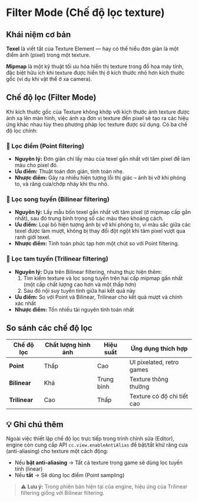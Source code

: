 # Filter Mode (Chế độ lọc texture)

## Khái niệm cơ bản

**Texel** là viết tắt của Texture Element — hay có thể hiểu đơn giản là một điểm ảnh (pixel) trong một texture.

**Mipmap** là một kỹ thuật tối ưu hóa hiển thị texture trong đồ họa máy tính, đặc biệt hữu ích khi texture được hiển thị ở kích thước nhỏ hơn kích thước gốc (ví dụ khi vật thể ở xa camera).

## Chế độ lọc (Filter Mode)

Khi kích thước gốc của Texture không khớp với kích thước ảnh texture được ánh xạ lên màn hình, việc ánh xạ đơn vị texture đến pixel sẽ tạo ra các hiệu ứng khác nhau tùy theo phương pháp lọc texture được sử dụng. Có ba chế độ lọc chính:

### 🔹 Lọc điểm (Point filtering)

- **Nguyên lý:** Đơn giản chỉ lấy màu của texel gần nhất với tâm pixel để làm màu cho pixel đó.
- **Ưu điểm:** Thuật toán đơn giản, tính toán nhẹ.
- **Nhược điểm:** Gây ra nhiều hiện tượng lỗi thị giác – ảnh bị vỡ khi phóng to, và răng cưa/chớp nháy khi thu nhỏ.

### 🔹 Lọc song tuyến (Bilinear filtering)

- **Nguyên lý:** Lấy mẫu bốn texel gần nhất với tâm pixel (ở mipmap cấp gần nhất), sau đó trung bình trọng số các màu theo khoảng cách.
- **Ưu điểm:** Loại bỏ hiện tượng ảnh bị vỡ khi phóng to, vì màu sắc giữa các texel được làm mượt, không bị thay đổi đột ngột khi tâm pixel vượt qua ranh giới texel.
- **Nhược điểm:** Tính toán phức tạp hơn một chút so với Point filtering.


### 🔹 Lọc tam tuyến (Trilinear filtering)

- **Nguyên lý:** Dựa trên Bilinear filtering, nhưng thực hiện thêm:
  1. Tìm kiếm texture và lọc song tuyến trên hai cấp mipmap gần nhất (một cấp chất lượng cao hơn và một thấp hơn)
  2. Sau đó nội suy tuyến tính giữa hai kết quả này
- **Ưu điểm:** So với Point và Bilinear, Trilinear cho kết quả mượt và chính xác nhất
- **Nhược điểm:** Tốn nhiều tài nguyên tính toán nhất

## So sánh các chế độ lọc

| Chế độ lọc | Chất lượng hình ảnh | Hiệu suất | Ứng dụng thích hợp |
|------------|---------------------|-----------|-------------------|
| **Point** | Thấp | Cao | UI pixelated, retro games |
| **Bilinear** | Khá | Trung bình | Texture thông thường |
| **Trilinear** | Cao | Thấp | Texture có độ chi tiết cao |

## 💡 Ghi chú thêm

Ngoài việc thiết lập chế độ lọc trực tiếp trong trình chỉnh sửa (Editor), engine còn cung cấp API `cc.view.enableAntiAlias` để bật/tắt khử răng cưa (anti-aliasing) cho texture một cách động:

- Nếu **bật anti-aliasing** → Tất cả texture trong game sẽ dùng lọc tuyến tính (linear)
- Nếu **tắt** → Sẽ dùng lọc điểm (Point sampling)

> ⚠️ **Lưu ý:** Trong phiên bản hiện tại của engine, hiệu ứng của Trilinear filtering giống với Bilinear filtering.